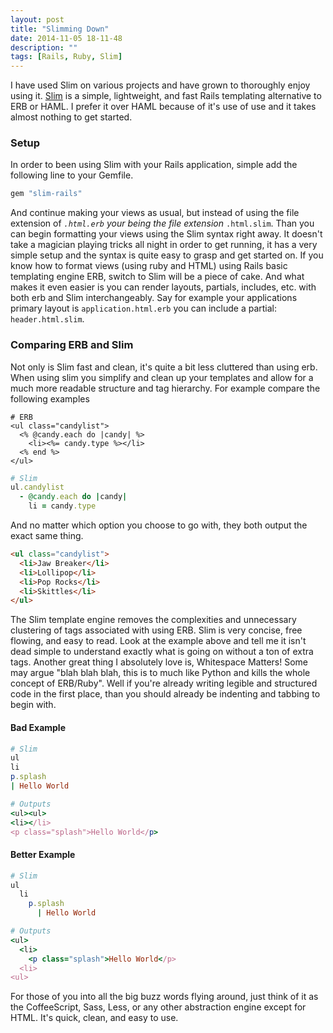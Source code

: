 ```yaml
---
layout: post
title: "Slimming Down"
date: 2014-11-05 18-11-48
description: ""
tags: [Rails, Ruby, Slim]
---
```

I have used Slim on various projects and have grown to thoroughly enjoy using it. [Slim](http://slim-lang.com/index.html) is a simple, lightweight, and fast Rails templating alternative to ERB or HAML. I prefer it over HAML because of it's use of use and it takes almost nothing to get started.

### Setup
In order to been using Slim with your Rails application, simple add the following line to your Gemfile.

~~~ ruby
gem "slim-rails"
~~~

And continue making your views as usual, but instead of using the file extension of <code>*.html.erb</code> your being the file extension <code>*.html.slim</code>. Than you can  begin formatting your views using the Slim syntax right away. It doesn't take a magician playing tricks all night in order to get running, it has a very simple setup and the syntax is quite easy to grasp and get started on. If you know how to format views (using ruby and HTML) using Rails basic templating engine ERB, switch to Slim will be a piece of cake. And what makes it even easier is you can render layouts, partials, includes, etc. with both erb and Slim interchangeably. Say for example your applications primary layout is <code>application.html.erb</code> you can include a partial: <code>header.html.slim</code>.


### Comparing ERB and Slim
Not only is Slim fast and clean, it's quite a bit less cluttered than using erb. When using slim you simplify and clean up your templates and allow for a much more readable structure and tag hierarchy. For example compare the following examples

~~~ erb
# ERB
<ul class="candylist">
  <% @candy.each do |candy| %>
    <li><%= candy.type %></li>
  <% end %>
</ul>
~~~


~~~ ruby
# Slim
ul.candylist
  - @candy.each do |candy|
    li = candy.type
~~~

And no matter which option you choose to go with, they both output the exact same thing.

~~~ html
<ul class="candylist">
  <li>Jaw Breaker</li>
  <li>Lollipop</li>
  <li>Pop Rocks</li>
  <li>Skittles</li>
</ul>
~~~

The Slim template engine removes the complexities and unnecessary clustering of tags associated with using ERB. Slim is very concise, free flowing, and easy to read. Look at the example above and tell me it isn't dead simple to understand exactly what is going on without a ton of extra tags. Another great thing I absolutely love is, Whitespace Matters! Some may argue "blah blah blah, this is to much like Python and kills the whole concept of ERB/Ruby". Well if you're already writing legible and structured code in the first place, than you should already be indenting and tabbing to begin with.


#### Bad Example
~~~ ruby
# Slim
ul
li
p.splash
| Hello World

# Outputs
<ul><ul>
<li></li>
<p class="splash">Hello World</p>
~~~

#### Better Example
~~~ ruby
# Slim
ul
  li
    p.splash
      | Hello World

# Outputs
<ul>
  <li>
    <p class="splash">Hello World</p>
  <li>
<ul>

~~~


For those of you into all the big buzz words flying around, just think of it as the CoffeeScript, Sass, Less, or any other abstraction engine except for HTML. It's quick, clean, and easy to use.
